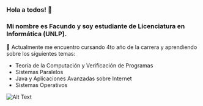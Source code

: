 
### Hola a todos! 👋
### Mi nombre es Facundo y soy estudiante de Licenciatura en Informática (UNLP).
🌱 Actualmente me encuentro cursando 4to año de la carrera y aprendiendo sobre los siguientes temas:
<ul>
  <li> Teoría de la Computación y Verificación de Programas  </li>
  <li> Sistemas Paralelos </li>
  <li> Java y Aplicaciones Avanzadas sobre Internet  </li>
  <li> Sistemas Operativos </li>
</ul>

![Alt Text](https://media.giphy.com/media/v1.Y2lkPTc5MGI3NjExN244dDVoOHRxYm5hM2piNHAwMWltM3FpczdkdmNkMDB0ZnRwNWw1aiZlcD12MV9pbnRlcm5hbF9naWZfYnlfaWQmY3Q9Zw/3oKIPnAiaMCws8nOsE/giphy.gif)

<!--
**facundoaguel/facundoaguel** is a ✨ _special_ ✨ repository because its `README.md` (this file) appears on your GitHub profile.

Here are some ideas to get you started:

- 🔭 I’m currently working on ...
- 🌱 I’m currently learning ...
- 👯 I’m looking to collaborate on ...
- 🤔 I’m looking for help with ...
- 💬 Ask me about ...
- 📫 How to reach me: ...
- 😄 Pronouns: ...
- ⚡ Fun fact: ...
-->
